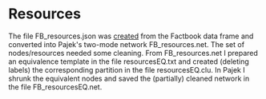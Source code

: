 # Resources

The file FB_resources.json was [created](http://vladowiki.fmf.uni-lj.si/doku.php?id=vlado:work:hn:cia#resources) from the Factbook data frame and converted into Pajek's two-mode network FB_resources.net. The set of nodes/resources needed some cleaning.
From FB_resources.net I prepared an equivalence template in the file resourcesEQ.txt and created (deleting labels) the corresponding partition in the file resourcesEQ.clu. In Pajek I shrunk the equivalent nodes and saved the (partially) cleaned network in the file FB_resourcesEQ.net.
